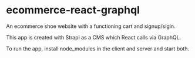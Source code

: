 # ecommerce-react-graphql
An ecommerce shoe website with a functioning cart and signup/sigin.

This app is created with Strapi as a CMS which React calls via GraphQL.

To run the app, install node_modules in the client and server and start both.
